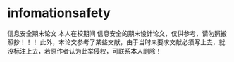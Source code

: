 # infomationsafety
信息安全期末论文
本人在校期间 信息安全的期末设计论文，仅供参考，请勿照搬照抄！！！
此外，本论文参考了某些文献，由于当时未要求文献必须写上去，就没标注上去，若原作者认为此举侵权，可联系本人删除！
